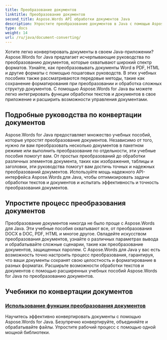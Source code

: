 ```yaml
---
title: Преобразование документов
linktitle: Преобразование документов
second_title: Aspose.Words API обработки документов Java
description: Упростите преобразование документов в Java с помощью Aspose.Words! Изучите подробные руководства по обработке текстов и документов
type: docs
weight: 14
url: /ru/java/document-converting/
---
```


Хотите легко конвертировать документы в своем Java-приложении? Aspose.Words for Java предлагает исчерпывающие руководства по преобразованию документов, которые охватывают широкий спектр форматов. Узнайте, как преобразовывать документы Word в PDF, HTML и другие форматы с помощью пошаговых руководств. В этих учебных пособиях также рассматриваются передовые методы, такие как сохранение форматирования при преобразовании и обработка сложных структур документов. С помощью Aspose.Words for Java вы можете легко интегрировать функции обработки текстов и документов в свое приложение и расширить возможности управления документами.

## Подробные руководства по конвертации документов

Aspose.Words for Java предоставляет множество учебных пособий, которые упростят преобразование документов. Независимо от того, нужно ли вам преобразовать несколько документов в пакетном режиме или выполнить преобразование по отдельности, эти учебные пособия помогут вам. От простых преобразований до обработки различных элементов документа, таких как изображения, таблицы и заголовки, эти руководства помогут вам достичь точных и надежных преобразований документов. Используйте мощь надежного API-интерфейса Aspose.Words для Java, чтобы оптимизировать задачи обработки текстов и документов и испытать эффективность и точность преобразования документов.

## Упростите процесс преобразования документов

Преобразование документов никогда не было проще с Aspose.Words для Java. Эти учебные пособия охватывают все, от преобразования DOCX в DOC, PDF, HTML и многое другое. Овладейте искусством преобразования документов, узнайте о различных параметрах вывода и обрабатывайте сложные сценарии, такие как преобразование документов, защищенных паролем. С Aspose.Words для Java у вас есть возможность точно настроить процесс преобразования, гарантируя, что ваши документы сохранят свою целостность и форматирование в разных форматах. Расширьте возможности обработки текстов и документов с помощью расширенных учебных пособий Aspose.Words for Java по преобразованию документов.

## Учебники по конвертации документов

### [Использование функции преобразования документов](./using-document-converting/)
Научитесь эффективно конвертировать документы с помощью Aspose.Words for Java. Безупречно конвертируйте, объединяйте и обрабатывайте файлы. Упростите рабочий процесс с помощью одной мощной библиотеки.